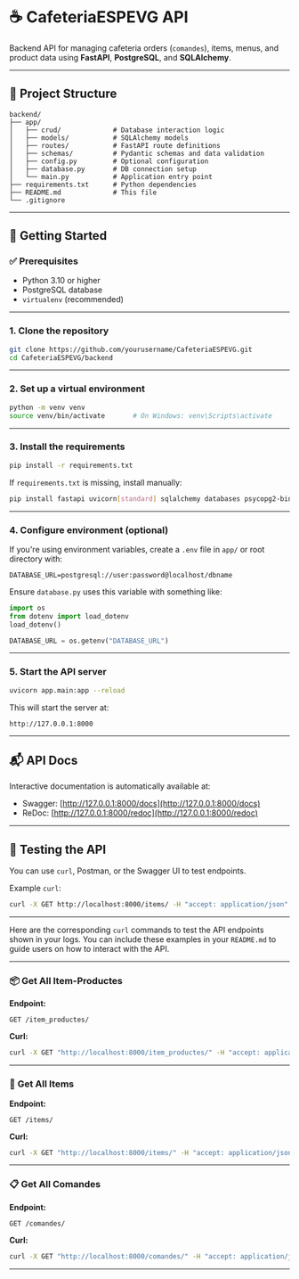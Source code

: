 # ☕ CafeteriaESPEVG API

Backend API for managing cafeteria orders (`comandes`), items, menus, and product data using **FastAPI**, **PostgreSQL**, and **SQLAlchemy**.

---

## 📁 Project Structure

```
backend/
├── app/
│   ├── crud/             # Database interaction logic
│   ├── models/           # SQLAlchemy models
│   ├── routes/           # FastAPI route definitions
│   ├── schemas/          # Pydantic schemas and data validation
│   ├── config.py         # Optional configuration
│   ├── database.py       # DB connection setup
│   └── main.py           # Application entry point
├── requirements.txt      # Python dependencies
├── README.md             # This file
└── .gitignore
```

---

## 🚀 Getting Started

### ✅ Prerequisites

* Python 3.10 or higher
* PostgreSQL database
* `virtualenv` (recommended)

---

### 1. Clone the repository

```bash
git clone https://github.com/yourusername/CafeteriaESPEVG.git
cd CafeteriaESPEVG/backend
```

---

### 2. Set up a virtual environment

```bash
python -m venv venv
source venv/bin/activate       # On Windows: venv\Scripts\activate
```

---

### 3. Install the requirements

```bash
pip install -r requirements.txt
```

If `requirements.txt` is missing, install manually:

```bash
pip install fastapi uvicorn[standard] sqlalchemy databases psycopg2-binary pydantic python-dotenv
```

---

### 4. Configure environment (optional)

If you're using environment variables, create a `.env` file in `app/` or root directory with:

```env
DATABASE_URL=postgresql://user:password@localhost/dbname
```

Ensure `database.py` uses this variable with something like:

```python
import os
from dotenv import load_dotenv
load_dotenv()

DATABASE_URL = os.getenv("DATABASE_URL")
```

---

### 5. Start the API server

```bash
uvicorn app.main:app --reload
```

This will start the server at:

```
http://127.0.0.1:8000
```

---

## 📬 API Docs

Interactive documentation is automatically available at:

* Swagger: [http://127.0.0.1:8000/docs](http://127.0.0.1:8000/docs)
* ReDoc: [http://127.0.0.1:8000/redoc](http://127.0.0.1:8000/redoc)

---

## 🧪 Testing the API

You can use `curl`, Postman, or the Swagger UI to test endpoints.

Example `curl`:

```bash
curl -X GET http://localhost:8000/items/ -H "accept: application/json"
```

---

Here are the corresponding `curl` commands to test the API endpoints shown in your logs. You can include these examples in your `README.md` to guide users on how to interact with the API.

---

### 📦 **Get All Item-Productes**

**Endpoint:**

```http
GET /item_productes/
```

**Curl:**

```bash
curl -X GET "http://localhost:8000/item_productes/" -H "accept: application/json"
```

---

### 🛒 **Get All Items**

**Endpoint:**

```http
GET /items/
```

**Curl:**

```bash
curl -X GET "http://localhost:8000/items/" -H "accept: application/json"
```

---

### 📋 **Get All Comandes**

**Endpoint:**

```http
GET /comandes/
```

**Curl:**

```bash
curl -X GET "http://localhost:8000/comandes/" -H "accept: application/json"
```

---
